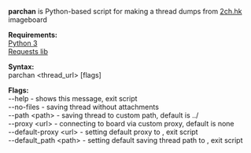 **parchan** is Python-based script for making a thread dumps from [2ch.hk](https://2ch.hk) imageboard

**Requirements:**  
    [Python 3](https://www.python.org/)  
    [Requests lib](https://pypi.org/project/requests/)  

**Syntax:**  
    parchan \<thread_url\> \[flags\]
    
**Flags:**  
    --help                      - shows this message, exit script  
    --no-files                  - saving thread without attachments  
    --path \<path\>             - saving thread to custom path, default is ../   
    --proxy \<url\>             - connecting to board via custom proxy, default is none   
    --default-proxy \<url\>     - setting default proxy to <url>, exit script  
    --default_path \<path\>     - setting default saving thread path to <path>, exit script  
